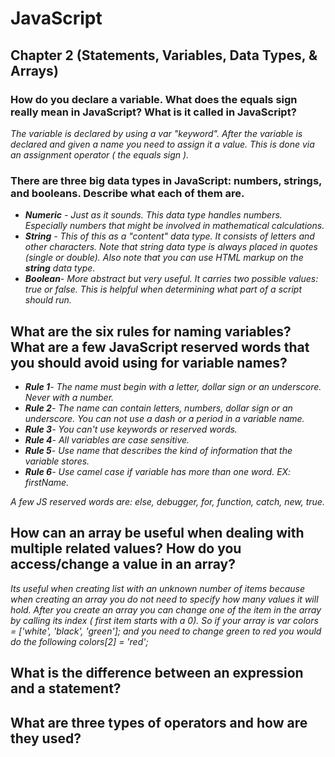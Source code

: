 <h1>JavaScript</h1>

<h2>Chapter 2 (Statements, Variables, Data Types, & Arrays)</h2>

<h3>How do you declare a variable. What does the equals sign really mean in JavaScript? What is it called in JavaScript?</h3>
<i>The variable is declared by using a var "keyword". After the variable is declared and given a name you need to assign it a value. This is done via an assignment operator ( the equals sign ).</i>  


<h3>There are three big data types in JavaScript: numbers, strings, and booleans. Describe what each of them are.</h3>

<i><ul>
    <li><b>Numeric</b> - Just as it sounds. This data type handles numbers. Especially numbers that might be involved in mathematical calculations.
    <li><b>String</b> - This of this as a "content" data type. It consists of letters and other characters. Note that string data type is always placed in quotes (single or double). Also note that you can use HTML markup on the <b>string</b> data type.
    <li><b>Boolean</b>- More abstract but very useful. It carries two possible values: true or false. This is helpful when determining what part of a script should run. </i>
    </ul>

<h2>What are the six rules for naming variables? What are a few JavaScript reserved words that you should avoid using for variable names?</h2>

<i><ul>
<li><b>Rule 1</b>- The name must begin with a letter, dollar sign or an underscore. Never with a number.
<li><b>Rule 2</b>- The name can contain letters, numbers, dollar sign or an underscore. You can not use a dash or a period in a variable name.
<li><b>Rule 3</b>- You can't use keywords or reserved words.
<li><b>Rule 4</b>- All variables are case sensitive.
<li><b>Rule 5</b>- Use name that describes the kind of information that the variable stores.
<li><b>Rule 6</b>- Use camel case if variable has more than one word. EX: firstName.
</ul>

A few JS reserved words are: else, debugger, for, function, catch, new, true.
</i>

<h2>How can an array be useful when dealing with multiple related values? How do you access/change a value in an array?</h2>
<i> Its useful when creating list with an unknown number of items because when creating an array you do not need to specify how many values it will hold. After you create an array you can change one of the item in the array by calling its index ( first item starts with a 0). So if your array is var colors = ['white', 'black', 'green']; and you need to change green to red you would do the following  colors[2] = 'red';</i>



<h2>What is the difference between an expression and a statement?</h2>

<h2>What are three types of operators and how are they used?</h3>
